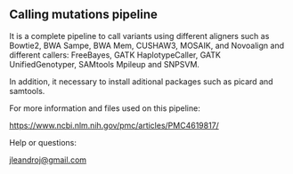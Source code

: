 ## Calling mutations pipeline

It is a complete pipeline to call variants using different aligners such as Bowtie2, BWA Sampe, BWA Mem, CUSHAW3, MOSAIK, and Novoalign and different callers: FreeBayes, GATK HaplotypeCaller, GATK UnifiedGenotyper, SAMtools Mpileup and SNPSVM.


In addition, it necessary to install aditional packages such as picard and samtools. 

For more information and files used on this pipeline:

https://www.ncbi.nlm.nih.gov/pmc/articles/PMC4619817/

Help or questions:

jleandroj@gmail.com

